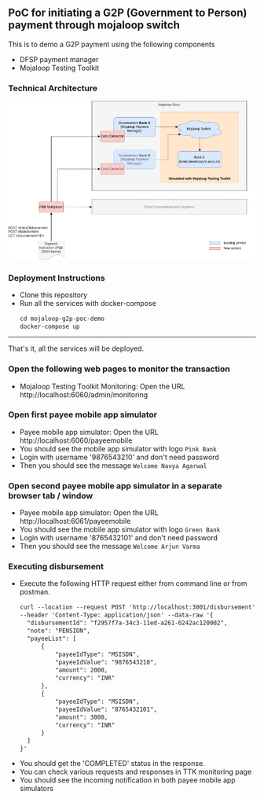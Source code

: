 ## PoC for initiating a G2P (Government to Person) payment through mojaloop switch

This is to demo a G2P payment using the following components
- DFSP payment manager
- Mojaloop Testing Toolkit

### Technical Architecture
![Technical Architecture Diagram](assets/images/mojaloop-g2p-poc.drawio.png)

### Deployment Instructions

- Clone this repository
- Run all the services with docker-compose
  ```
  cd mojaloop-g2p-poc-demo
  docker-compose up
  ```
---
That's it, all the services will be deployed.

### Open the following web pages to monitor the transaction
- Mojaloop Testing Toolkit Monitoring: Open the URL http://localhost:6060/admin/monitoring

### Open first payee mobile app simulator
- Payee mobile app simulator: Open the URL http://localhost:6060/payeemobile
- You should see the mobile app simulator with logo `Pink Bank`
- Login with username '9876543210' and don't need password
- Then you should see the message `Welcome Navya Agarwal`

### Open second payee mobile app simulator in a separate browser tab / window
- Payee mobile app simulator: Open the URL http://localhost:6061/payeemobile
- You should see the mobile app simulator with logo `Green Bank`
- Login with username '8765432101' and don't need password
- Then you should see the message `Welcome Arjun Varma`

### Executing disbursement
- Execute the following HTTP request either from command line or from postman.
  ```
  curl --location --request POST 'http://localhost:3001/disbursement' --header 'Content-Type: application/json' --data-raw '{
    "disbursementId": "f2957f7a-34c3-11ed-a261-0242ac120002",
    "note": "PENSION",
    "payeeList": [
        {
            "payeeIdType": "MSISDN",
            "payeeIdValue": "9876543210",
            "amount": 2000,
            "currency": "INR"
        },
        {
            "payeeIdType": "MSISDN",
            "payeeIdValue": "8765432101",
            "amount": 3000,
            "currency": "INR"
        }
    ]
  }'
  ```
- You should get the 'COMPLETED' status in the response.
- You can check various requests and responses in TTK monitoring page
- You should see the incoming notification in both payee mobile app simulators
